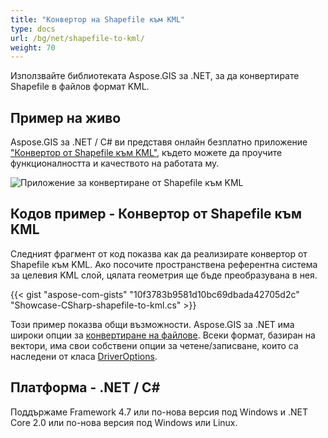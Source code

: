 ```yaml
---
title: "Конвертор на Shapefile към KML"
type: docs
url: /bg/net/shapefile-to-kml/
weight: 70
---
```


Използвайте библиотеката Aspose.GIS за .NET, за да конвертирате Shapefile в файлов формат KML.

## **Пример на живо**

Aspose.GIS за .NET / C# ви представя онлайн безплатно приложение ["Конвертор от Shapefile към KML"](https://products.aspose.app/gis/conversion/shapefile-to-kml), където можете да проучите функционалността и качеството на работата му.

![Приложение за конвертиране от Shapefile към KML](conversion.png)

## **Кодов пример - Конвертор от Shapefile към KML**

Следният фрагмент от код показва как да реализирате конвертор от Shapefile към KML. Ако посочите пространствена референтна система за целевия KML слой, цялата геометрия ще бъде преобразувана в нея. 

{{< gist "aspose-com-gists" "10f3783b9581d10bc69dbada42705d2c" "Showcase-CSharp-shapefile-to-kml.cs" >}}

Този пример показва общи възможности. Aspose.GIS за .NET има широки опции за [конвертиране на файлове](https://docs.aspose.com/gis/net/vector-layers/). Всеки формат, базиран на вектори, има свои собствени опции за четене/записване, които са наследени от класа [DriverOptions](https://reference.aspose.com/gis/net/aspose.gis/driveroptions).

## **Платформа - .NET / C#**

Поддържаме Framework 4.7 или по-нова версия под Windows и .NET Core 2.0 или по-нова версия под Windows или Linux.
